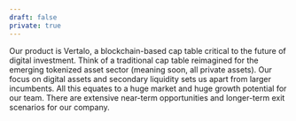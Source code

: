 ```yaml
---
draft: false
private: true
---
```


Our product is Vertalo, a blockchain-based cap table critical to the future of digital investment. Think of a traditional cap table reimagined for the emerging tokenized asset sector (meaning soon, all private assets). Our focus on digital assets and secondary liquidity sets us apart from larger incumbents. All this equates to a huge market and huge growth potential for our team. There are extensive near-term opportunities and longer-term exit scenarios for our company.

